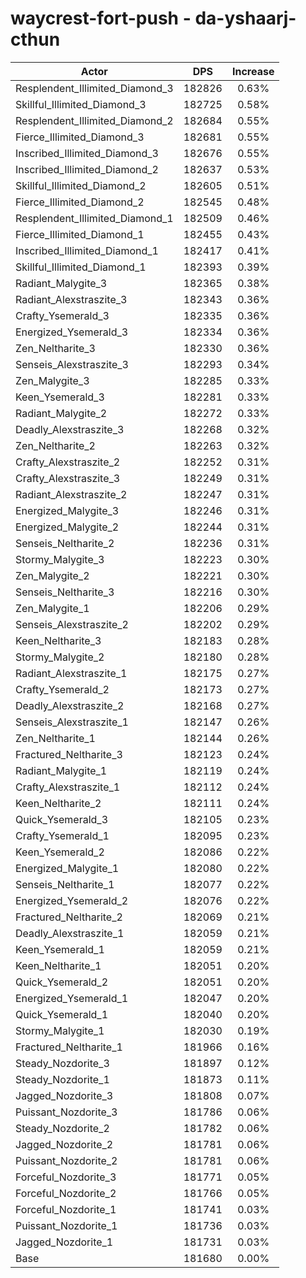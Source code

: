 # waycrest-fort-push - da-yshaarj-cthun
| Actor | DPS | Increase |
|---|:---:|:---:|
|Resplendent_Illimited_Diamond_3|182826|0.63%|
|Skillful_Illimited_Diamond_3|182725|0.58%|
|Resplendent_Illimited_Diamond_2|182684|0.55%|
|Fierce_Illimited_Diamond_3|182681|0.55%|
|Inscribed_Illimited_Diamond_3|182676|0.55%|
|Inscribed_Illimited_Diamond_2|182637|0.53%|
|Skillful_Illimited_Diamond_2|182605|0.51%|
|Fierce_Illimited_Diamond_2|182545|0.48%|
|Resplendent_Illimited_Diamond_1|182509|0.46%|
|Fierce_Illimited_Diamond_1|182455|0.43%|
|Inscribed_Illimited_Diamond_1|182417|0.41%|
|Skillful_Illimited_Diamond_1|182393|0.39%|
|Radiant_Malygite_3|182365|0.38%|
|Radiant_Alexstraszite_3|182343|0.36%|
|Crafty_Ysemerald_3|182335|0.36%|
|Energized_Ysemerald_3|182334|0.36%|
|Zen_Neltharite_3|182330|0.36%|
|Senseis_Alexstraszite_3|182293|0.34%|
|Zen_Malygite_3|182285|0.33%|
|Keen_Ysemerald_3|182281|0.33%|
|Radiant_Malygite_2|182272|0.33%|
|Deadly_Alexstraszite_3|182268|0.32%|
|Zen_Neltharite_2|182263|0.32%|
|Crafty_Alexstraszite_2|182252|0.31%|
|Crafty_Alexstraszite_3|182249|0.31%|
|Radiant_Alexstraszite_2|182247|0.31%|
|Energized_Malygite_3|182246|0.31%|
|Energized_Malygite_2|182244|0.31%|
|Senseis_Neltharite_2|182236|0.31%|
|Stormy_Malygite_3|182223|0.30%|
|Zen_Malygite_2|182221|0.30%|
|Senseis_Neltharite_3|182216|0.30%|
|Zen_Malygite_1|182206|0.29%|
|Senseis_Alexstraszite_2|182202|0.29%|
|Keen_Neltharite_3|182183|0.28%|
|Stormy_Malygite_2|182180|0.28%|
|Radiant_Alexstraszite_1|182175|0.27%|
|Crafty_Ysemerald_2|182173|0.27%|
|Deadly_Alexstraszite_2|182168|0.27%|
|Senseis_Alexstraszite_1|182147|0.26%|
|Zen_Neltharite_1|182144|0.26%|
|Fractured_Neltharite_3|182123|0.24%|
|Radiant_Malygite_1|182119|0.24%|
|Crafty_Alexstraszite_1|182112|0.24%|
|Keen_Neltharite_2|182111|0.24%|
|Quick_Ysemerald_3|182105|0.23%|
|Crafty_Ysemerald_1|182095|0.23%|
|Keen_Ysemerald_2|182086|0.22%|
|Energized_Malygite_1|182080|0.22%|
|Senseis_Neltharite_1|182077|0.22%|
|Energized_Ysemerald_2|182076|0.22%|
|Fractured_Neltharite_2|182069|0.21%|
|Deadly_Alexstraszite_1|182059|0.21%|
|Keen_Ysemerald_1|182059|0.21%|
|Keen_Neltharite_1|182051|0.20%|
|Quick_Ysemerald_2|182051|0.20%|
|Energized_Ysemerald_1|182047|0.20%|
|Quick_Ysemerald_1|182040|0.20%|
|Stormy_Malygite_1|182030|0.19%|
|Fractured_Neltharite_1|181966|0.16%|
|Steady_Nozdorite_3|181897|0.12%|
|Steady_Nozdorite_1|181873|0.11%|
|Jagged_Nozdorite_3|181808|0.07%|
|Puissant_Nozdorite_3|181786|0.06%|
|Steady_Nozdorite_2|181782|0.06%|
|Jagged_Nozdorite_2|181781|0.06%|
|Puissant_Nozdorite_2|181781|0.06%|
|Forceful_Nozdorite_3|181771|0.05%|
|Forceful_Nozdorite_2|181766|0.05%|
|Forceful_Nozdorite_1|181741|0.03%|
|Puissant_Nozdorite_1|181736|0.03%|
|Jagged_Nozdorite_1|181731|0.03%|
|Base|181680|0.00%|
